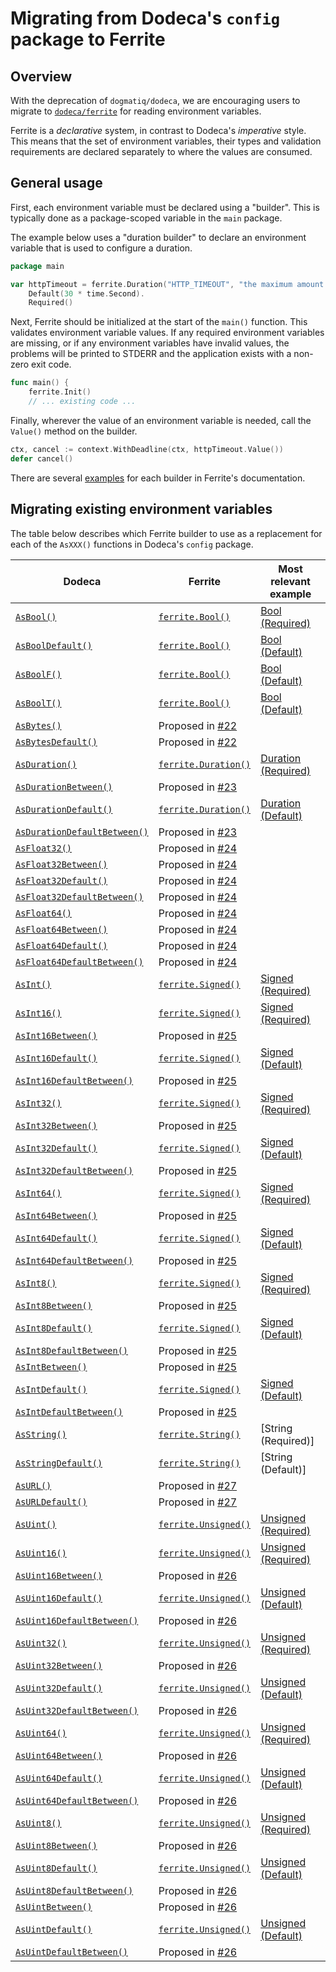 # Migrating from Dodeca's `config` package to Ferrite

## Overview

With the deprecation of `dogmatiq/dodeca`, we are encouraging users to migrate
to [`dodeca/ferrite`](https://github.com/dogmatiq/ferrite) for reading
environment variables.

Ferrite is a _declarative_ system, in contrast to Dodeca's _imperative_ style.
This means that the set of environment variables, their types and validation
requirements are declared separately to where the values are consumed.

## General usage

First, each environment variable must be declared using a "builder". This is
typically done as a package-scoped variable in the `main` package.

The example below uses a "duration builder" to declare an environment variable
that is used to configure a duration.

```go
package main

var httpTimeout = ferrite.Duration("HTTP_TIMEOUT", "the maximum amount of time to wait for an HTTP request to complete").
    Default(30 * time.Second).
    Required()
```

Next, Ferrite should be initialized at the start of the `main()` function. This
validates environment variable values. If any required environment variables are
missing, or if any environment variables have invalid values, the problems will
be printed to STDERR and the application exists with a non-zero exit code.

```go
func main() {
    ferrite.Init()
    // ... existing code ...
```

Finally, wherever the value of an environment variable is needed, call the
`Value()` method on the builder.

```go
ctx, cancel := context.WithDeadline(ctx, httpTimeout.Value())
defer cancel()
```

There are several
[examples](https://pkg.go.dev/github.com/dogmatiq/ferrite#pkg-examples) for each
builder in Ferrite's documentation.

## Migrating existing environment variables

The table below describes which Ferrite builder to use as a replacement for each
of the `AsXXX()` functions in Dodeca's `config` package.

| Dodeca                         | Ferrite                | Most relevant example |
| ------------------------------ | ---------------------- | --------------------- |
| [`AsBool()`]                   | [`ferrite.Bool()`]     | [Bool (Required)]     |
| [`AsBoolDefault()`]            | [`ferrite.Bool()`]     | [Bool (Default)]      |
| [`AsBoolF()`]                  | [`ferrite.Bool()`]     | [Bool (Default)]      |
| [`AsBoolT()`]                  | [`ferrite.Bool()`]     | [Bool (Default)]      |
| [`AsBytes()`]                  | Proposed in [#22]      |
| [`AsBytesDefault()`]           | Proposed in [#22]      |
| [`AsDuration()`]               | [`ferrite.Duration()`] | [Duration (Required)] |
| [`AsDurationBetween()`]        | Proposed in [#23]      |
| [`AsDurationDefault()`]        | [`ferrite.Duration()`] | [Duration (Default)]  |
| [`AsDurationDefaultBetween()`] | Proposed in [#23]      |
| [`AsFloat32()`]                | Proposed in [#24]      |
| [`AsFloat32Between()`]         | Proposed in [#24]      |
| [`AsFloat32Default()`]         | Proposed in [#24]      |
| [`AsFloat32DefaultBetween()`]  | Proposed in [#24]      |
| [`AsFloat64()`]                | Proposed in [#24]      |
| [`AsFloat64Between()`]         | Proposed in [#24]      |
| [`AsFloat64Default()`]         | Proposed in [#24]      |
| [`AsFloat64DefaultBetween()`]  | Proposed in [#24]      |
| [`AsInt()`]                    | [`ferrite.Signed()`]   | [Signed (Required)]   |
| [`AsInt16()`]                  | [`ferrite.Signed()`]   | [Signed (Required)]   |
| [`AsInt16Between()`]           | Proposed in [#25]      |
| [`AsInt16Default()`]           | [`ferrite.Signed()`]   | [Signed (Default)]    |
| [`AsInt16DefaultBetween()`]    | Proposed in [#25]      |
| [`AsInt32()`]                  | [`ferrite.Signed()`]   | [Signed (Required)]   |
| [`AsInt32Between()`]           | Proposed in [#25]      |
| [`AsInt32Default()`]           | [`ferrite.Signed()`]   | [Signed (Default)]    |
| [`AsInt32DefaultBetween()`]    | Proposed in [#25]      |
| [`AsInt64()`]                  | [`ferrite.Signed()`]   | [Signed (Required)]   |
| [`AsInt64Between()`]           | Proposed in [#25]      |
| [`AsInt64Default()`]           | [`ferrite.Signed()`]   | [Signed (Default)]    |
| [`AsInt64DefaultBetween()`]    | Proposed in [#25]      |
| [`AsInt8()`]                   | [`ferrite.Signed()`]   | [Signed (Required)]   |
| [`AsInt8Between()`]            | Proposed in [#25]      |
| [`AsInt8Default()`]            | [`ferrite.Signed()`]   | [Signed (Default)]    |
| [`AsInt8DefaultBetween()`]     | Proposed in [#25]      |
| [`AsIntBetween()`]             | Proposed in [#25]      |
| [`AsIntDefault()`]             | [`ferrite.Signed()`]   | [Signed (Default)]    |
| [`AsIntDefaultBetween()`]      | Proposed in [#25]      |
| [`AsString()`]                 | [`ferrite.String()`]   | [String (Required)]   |
| [`AsStringDefault()`]          | [`ferrite.String()`]   | [String (Default)]    |
| [`AsURL()`]                    | Proposed in [#27]      |
| [`AsURLDefault()`]             | Proposed in [#27]      |
| [`AsUint()`]                   | [`ferrite.Unsigned()`] | [Unsigned (Required)] |
| [`AsUint16()`]                 | [`ferrite.Unsigned()`] | [Unsigned (Required)] |
| [`AsUint16Between()`]          | Proposed in [#26]      |
| [`AsUint16Default()`]          | [`ferrite.Unsigned()`] | [Unsigned (Default)]  |
| [`AsUint16DefaultBetween()`]   | Proposed in [#26]      |
| [`AsUint32()`]                 | [`ferrite.Unsigned()`] | [Unsigned (Required)] |
| [`AsUint32Between()`]          | Proposed in [#26]      |
| [`AsUint32Default()`]          | [`ferrite.Unsigned()`] | [Unsigned (Default)]  |
| [`AsUint32DefaultBetween()`]   | Proposed in [#26]      |
| [`AsUint64()`]                 | [`ferrite.Unsigned()`] | [Unsigned (Required)] |
| [`AsUint64Between()`]          | Proposed in [#26]      |
| [`AsUint64Default()`]          | [`ferrite.Unsigned()`] | [Unsigned (Default)]  |
| [`AsUint64DefaultBetween()`]   | Proposed in [#26]      |
| [`AsUint8()`]                  | [`ferrite.Unsigned()`] | [Unsigned (Required)] |
| [`AsUint8Between()`]           | Proposed in [#26]      |
| [`AsUint8Default()`]           | [`ferrite.Unsigned()`] | [Unsigned (Default)]  |
| [`AsUint8DefaultBetween()`]    | Proposed in [#26]      |
| [`AsUintBetween()`]            | Proposed in [#26]      |
| [`AsUintDefault()`]            | [`ferrite.Unsigned()`] | [Unsigned (Default)]  |
| [`AsUintDefaultBetween()`]     | Proposed in [#26]      |

<!-- dodeca -->

[`asbool()`]: https://pkg.go.dev/github.com/dogmatiq/dodeca/config#AsBool
[`asbooldefault()`]: https://pkg.go.dev/github.com/dogmatiq/dodeca/config#AsBoolDefault
[`asboolf()`]: https://pkg.go.dev/github.com/dogmatiq/dodeca/config#AsBoolF
[`asboolt()`]: https://pkg.go.dev/github.com/dogmatiq/dodeca/config#AsBoolT
[`asbytes()`]: https://pkg.go.dev/github.com/dogmatiq/dodeca/config#AsBytes
[`asbytesdefault()`]: https://pkg.go.dev/github.com/dogmatiq/dodeca/config#AsBytesDefault
[`asduration()`]: https://pkg.go.dev/github.com/dogmatiq/dodeca/config#AsDuration
[`asdurationbetween()`]: https://pkg.go.dev/github.com/dogmatiq/dodeca/config#AsDurationBetween
[`asdurationdefault()`]: https://pkg.go.dev/github.com/dogmatiq/dodeca/config#AsDurationDefault
[`asdurationdefaultbetween()`]: https://pkg.go.dev/github.com/dogmatiq/dodeca/config#AsDurationDefaultBetween
[`asfloat32()`]: https://pkg.go.dev/github.com/dogmatiq/dodeca/config#AsFloat32
[`asfloat32between()`]: https://pkg.go.dev/github.com/dogmatiq/dodeca/config#AsFloat32Between
[`asfloat32default()`]: https://pkg.go.dev/github.com/dogmatiq/dodeca/config#AsFloat32Default
[`asfloat32defaultbetween()`]: https://pkg.go.dev/github.com/dogmatiq/dodeca/config#AsFloat32DefaultBetween
[`asfloat64()`]: https://pkg.go.dev/github.com/dogmatiq/dodeca/config#AsFloat64
[`asfloat64between()`]: https://pkg.go.dev/github.com/dogmatiq/dodeca/config#AsFloat64Between
[`asfloat64default()`]: https://pkg.go.dev/github.com/dogmatiq/dodeca/config#AsFloat64Default
[`asfloat64defaultbetween()`]: https://pkg.go.dev/github.com/dogmatiq/dodeca/config#AsFloat64DefaultBetween
[`asint()`]: https://pkg.go.dev/github.com/dogmatiq/dodeca/config#AsInt
[`asint16()`]: https://pkg.go.dev/github.com/dogmatiq/dodeca/config#AsInt16
[`asint16between()`]: https://pkg.go.dev/github.com/dogmatiq/dodeca/config#AsInt16Between
[`asint16default()`]: https://pkg.go.dev/github.com/dogmatiq/dodeca/config#AsInt16Default
[`asint16defaultbetween()`]: https://pkg.go.dev/github.com/dogmatiq/dodeca/config#AsInt16DefaultBetween
[`asint32()`]: https://pkg.go.dev/github.com/dogmatiq/dodeca/config#AsInt32
[`asint32between()`]: https://pkg.go.dev/github.com/dogmatiq/dodeca/config#AsInt32Between
[`asint32default()`]: https://pkg.go.dev/github.com/dogmatiq/dodeca/config#AsInt32Default
[`asint32defaultbetween()`]: https://pkg.go.dev/github.com/dogmatiq/dodeca/config#AsInt32DefaultBetween
[`asint64()`]: https://pkg.go.dev/github.com/dogmatiq/dodeca/config#AsInt64
[`asint64between()`]: https://pkg.go.dev/github.com/dogmatiq/dodeca/config#AsInt64Between
[`asint64default()`]: https://pkg.go.dev/github.com/dogmatiq/dodeca/config#AsInt64Default
[`asint64defaultbetween()`]: https://pkg.go.dev/github.com/dogmatiq/dodeca/config#AsInt64DefaultBetween
[`asint8()`]: https://pkg.go.dev/github.com/dogmatiq/dodeca/config#AsInt8
[`asint8between()`]: https://pkg.go.dev/github.com/dogmatiq/dodeca/config#AsInt8Between
[`asint8default()`]: https://pkg.go.dev/github.com/dogmatiq/dodeca/config#AsInt8Default
[`asint8defaultbetween()`]: https://pkg.go.dev/github.com/dogmatiq/dodeca/config#AsInt8DefaultBetween
[`asintbetween()`]: https://pkg.go.dev/github.com/dogmatiq/dodeca/config#AsIntBetween
[`asintdefault()`]: https://pkg.go.dev/github.com/dogmatiq/dodeca/config#AsIntDefault
[`asintdefaultbetween()`]: https://pkg.go.dev/github.com/dogmatiq/dodeca/config#AsIntDefaultBetween
[`asstring()`]: https://pkg.go.dev/github.com/dogmatiq/dodeca/config#AsString
[`asstringdefault()`]: https://pkg.go.dev/github.com/dogmatiq/dodeca/config#AsStringDefault
[`asurl()`]: https://pkg.go.dev/github.com/dogmatiq/dodeca/config#AsURL
[`asurldefault()`]: https://pkg.go.dev/github.com/dogmatiq/dodeca/config#AsURLDefault
[`asuint()`]: https://pkg.go.dev/github.com/dogmatiq/dodeca/config#AsUint
[`asuint16()`]: https://pkg.go.dev/github.com/dogmatiq/dodeca/config#AsUint16
[`asuint16between()`]: https://pkg.go.dev/github.com/dogmatiq/dodeca/config#AsUint16Between
[`asuint16default()`]: https://pkg.go.dev/github.com/dogmatiq/dodeca/config#AsUint16Default
[`asuint16defaultbetween()`]: https://pkg.go.dev/github.com/dogmatiq/dodeca/config#AsUint16DefaultBetween
[`asuint32()`]: https://pkg.go.dev/github.com/dogmatiq/dodeca/config#AsUint32
[`asuint32between()`]: https://pkg.go.dev/github.com/dogmatiq/dodeca/config#AsUint32Between
[`asuint32default()`]: https://pkg.go.dev/github.com/dogmatiq/dodeca/config#AsUint32Default
[`asuint32defaultbetween()`]: https://pkg.go.dev/github.com/dogmatiq/dodeca/config#AsUint32DefaultBetween
[`asuint64()`]: https://pkg.go.dev/github.com/dogmatiq/dodeca/config#AsUint64
[`asuint64between()`]: https://pkg.go.dev/github.com/dogmatiq/dodeca/config#AsUint64Between
[`asuint64default()`]: https://pkg.go.dev/github.com/dogmatiq/dodeca/config#AsUint64Default
[`asuint64defaultbetween()`]: https://pkg.go.dev/github.com/dogmatiq/dodeca/config#AsUint64DefaultBetween
[`asuint8()`]: https://pkg.go.dev/github.com/dogmatiq/dodeca/config#AsUint8
[`asuint8between()`]: https://pkg.go.dev/github.com/dogmatiq/dodeca/config#AsUint8Between
[`asuint8default()`]: https://pkg.go.dev/github.com/dogmatiq/dodeca/config#AsUint8Default
[`asuint8defaultbetween()`]: https://pkg.go.dev/github.com/dogmatiq/dodeca/config#AsUint8DefaultBetween
[`asuintbetween()`]: https://pkg.go.dev/github.com/dogmatiq/dodeca/config#AsUintBetween
[`asuintdefault()`]: https://pkg.go.dev/github.com/dogmatiq/dodeca/config#AsUintDefault
[`asuintdefaultbetween()`]: https://pkg.go.dev/github.com/dogmatiq/dodeca/config#AsUintDefaultBetween

<!-- ferrite builders -->

[`ferrite.bool()`]: https://pkg.go.dev/github.com/dogmatiq/ferrite#Bool
[`ferrite.duration()`]: https://pkg.go.dev/github.com/dogmatiq/ferrite#Duration
[`ferrite.signed()`]: https://pkg.go.dev/github.com/dogmatiq/ferrite#Signed
[`ferrite.string()`]: https://pkg.go.dev/github.com/dogmatiq/ferrite#String
[`ferrite.unsigned()`]: https://pkg.go.dev/github.com/dogmatiq/ferrite#Unsigned

<!-- ferrite examples -->

[bool (required)]: https://pkg.go.dev/github.com/dogmatiq/ferrite#example-Bool-Required
[bool (default)]: https://pkg.go.dev/github.com/dogmatiq/ferrite#example-Bool-Default
[duration (required)]: https://pkg.go.dev/github.com/dogmatiq/ferrite#example-Duration-Required
[duration (default)]: https://pkg.go.dev/github.com/dogmatiq/ferrite#example-Duration-Default
[signed (required)]: https://pkg.go.dev/github.com/dogmatiq/ferrite#example-Signed-Required
[signed (default)]: https://pkg.go.dev/github.com/dogmatiq/ferrite#example-Signed-Default
[unsigned (required)]: https://pkg.go.dev/github.com/dogmatiq/ferrite#example-Unsigned-Required
[unsigned (default)]: https://pkg.go.dev/github.com/dogmatiq/ferrite#example-Unsigned-Default

<!-- ferrite issues -->

[#22]: https://github.com/dogmatiq/ferrite/issues/22
[#23]: https://github.com/dogmatiq/ferrite/issues/23
[#24]: https://github.com/dogmatiq/ferrite/issues/24
[#25]: https://github.com/dogmatiq/ferrite/issues/25
[#26]: https://github.com/dogmatiq/ferrite/issues/26
[#27]: https://github.com/dogmatiq/ferrite/issues/27
